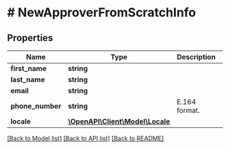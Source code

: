 # # NewApproverFromScratchInfo

## Properties

Name | Type | Description | Notes
------------ | ------------- | ------------- | -------------
**first_name** | **string** |  |
**last_name** | **string** |  |
**email** | **string** |  |
**phone_number** | **string** | E.164 format. | [optional]
**locale** | [**\OpenAPI\Client\Model\Locale**](Locale.md) |  |

[[Back to Model list]](../../README.md#models) [[Back to API list]](../../README.md#endpoints) [[Back to README]](../../README.md)
